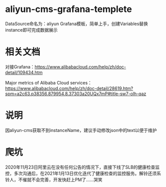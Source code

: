 # aliyun-cms-grafana-templete

DataSource命名为：aliyun
Grafana模板，简单上手，创建Variables替换instance即可完成数据展示

# 相关文档

对接Grafana：https://www.alibabacloud.com/help/zh/doc-detail/109434.htm

Major metrics of Alibaba Cloud services：https://www.alibabacloud.com/help/zh/doc-detail/28619.htm?spm=a2c63.p38356.879954.8.37303a20UQx7mP#title-sw7-olh-qaz


# 说明

因aliyun-cms获取不到instanceName，建议手动修改json中的text以便于维护

# 爬坑

2020年11月23日阿里云在没有任何公告的情况下，直接下线了SLB的健康检查监控，多次沟通后，在2021年1月13日优化迭代了健康检查的监控服务。解铃还须系铃人，不催就不会完善，开发快赶上PM了……哭笑
